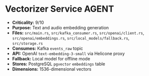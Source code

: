 # Vectorizer Service AGENT

- **Criticality:** 9/10
- **Purpose:** Text and audio embedding generation
- **Files:** `src/main.rs`, `src/kafka_consumer.rs`, `src/openai/client.rs`, `src/openai/embeddings.rs`, `src/local_models/fallback.rs`, `src/storage.rs`
- **Consumes:** Kafka `events_raw` topic
- **API:** OpenAI `text-embedding-3-small` via Helicone proxy
- **Fallback:** Local model for offline mode
- **Stores:** PostgreSQL `pgvector` `embeddings` table
- **Dimensions:** 1536-dimensional vectors
